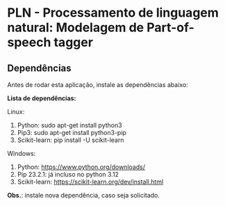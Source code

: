 # PLN - Processamento de linguagem natural: Modelagem de Part-of-speech tagger  

## Dependências  

Antes de rodar esta aplicação, instale as dependências abaixo:  

**Lista de dependências:**  

Linux:  
1. Python: sudo apt-get install python3  
2. Pip3: sudo apt-get install python3-pip  
3. Scikit-learn: pip install -U scikit-learn   

Windows:  
1. Python: https://www.python.org/downloads/  
2. Pip 23.2.1: já incluso no python 3.12  
3. Scikit-learn: https://scikit-learn.org/dev/install.html   

**Obs.**: instale nova dependência, caso seja solicitado.  

